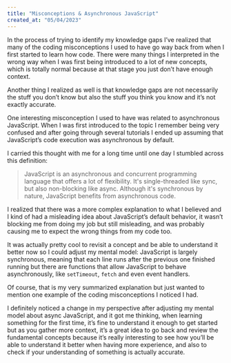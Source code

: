 ```yaml
---
title: "Misconceptions & Asynchronous JavaScript"
created_at: "05/04/2023"
---
```


In the process of trying to identify my knowledge gaps I’ve realized that many of the coding misconceptions I used to have go way back from when I first started to learn how code. There were many things I interpreted in the wrong way when I was first being introduced to a lot of new concepts, which is totally normal because at that stage you just don’t have enough context.

Another thing I realized as well is that knowledge gaps are not necessarily the stuff you don’t know but also the stuff you think you know and it’s not exactly accurate.

One interesting misconception I used to have was related to asynchronous JavaScript. When I was first introduced to the topic I remember being very confused and after going through several tutorials I ended up assuming that JavaScript’s code execution was asynchronous by default.

I carried this thought with me for a long time until one day I stumbled across this definition:

> JavaScript is an asynchronous and concurrent programming language that offers a lot of flexibility. It's single-threaded like sync, but also non-blocking like async. Although it's synchronous by nature, JavaScript benefits from asynchronous code.

I realized that there was a more complex explanation to what I believed and I kind of had a misleading idea about JavaScript’s default behavior, it wasn’t blocking me from doing my job but still misleading, and was probably causing me to expect the wrong things from my code too.

It was actually pretty cool to revisit a concept and be able to understand it better now so I could adjust my mental model: JavaScript is largely synchronous, meaning that each line runs after the previous one finished running but there are functions that allow JavaScript to behave asynchronously, like `setTimeout`, `fetch` and even event handlers.

Of course, that is my very summarized explanation but just wanted to mention one example of the coding misconceptions I noticed I had.

I definitely noticed a change in my perspective after adjusting my mental model about async JavaScript, and it got me thinking, when learning something for the first time, it’s fine to understand it enough to get started but as you gather more context, it’s a great idea to go back and review the fundamental concepts because it’s really interesting to see how you’ll be able to understand it better when having more experience, and also to check if your understanding of something is actually accurate.
